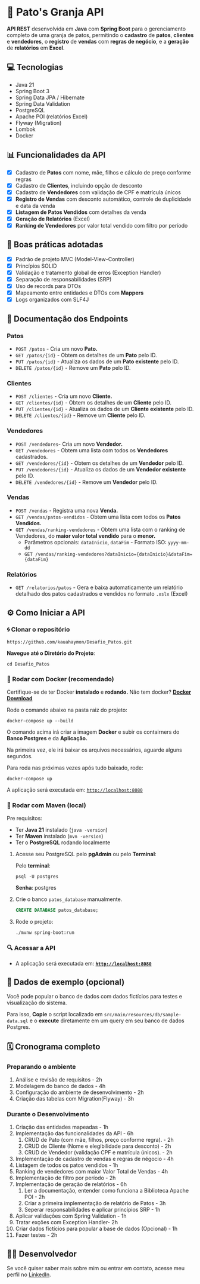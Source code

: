# **🦆 Pato's Granja API**

**API REST** desenvolvida em **Java** com **Spring Boot** para o gerenciamento completo de uma granja de patos, permitindo o **cadastro** de **patos**, **clientes** e **vendedores**, o **registro** de **vendas** com **regras de negócio**, e a **geração** de **relatórios** em **Excel**.

## 💻 Tecnologias

- Java 21
- Spring Boot 3
- Spring Data JPA / Hibernate
- Spring Data Validation
- PostgreSQL
- Apache POI (relatórios Excel)
- Flyway (Migration)
- Lombok
- Docker

## 📊 Funcionalidades da API

- [x]  Cadastro de **Patos** com nome, mãe, filhos e cálculo de preço conforme regras
- [x]  Cadastro de **Clientes**, incluindo opção de desconto
- [x]  Cadastro de **Vendedores** com validação de CPF e matrícula únicos
- [x]  **Registro de Vendas** com desconto automático, controle de duplicidade e data da venda
- [x]  **Listagem de Patos Vendidos** com detalhes da venda
- [x]  **Geração de Relatórios** (Excel)
- [x]  **Ranking de Vendedores** por valor total vendido com filtro por período

## 🧠 Boas práticas adotadas

- [x]  Padrão de projeto MVC (Model-View-Controller)
- [x]  Princípios SOLID
- [x]  Validação e tratamento global de erros (Exception Handler)
- [x]  Separação de responsabilidades (SRP)
- [x]  Uso de records para DTOs
- [x]  Mapeamento entre entidades e DTOs com **Mappers**
- [x]  Logs organizados com SLF4J

## **📜 Documentação dos Endpoints**

### Patos

- `POST /patos` - Cria um novo **Pato.**
- `GET /patos/{id}` - Obtem os detalhes de um **Pato** pelo ID.
- `PUT /patos/{id}` - Atualiza os dados de um **Pato existente** pelo ID.
- `DELETE /patos/{id}` - Remove um **Pato** pelo ID.

### Clientes

- `POST /clientes` - Cria um novo **Cliente.**
- `GET /clientes/{id}` - Obtem os detalhes de um **Cliente** pelo ID.
- `PUT /clientes/{id}` - Atualiza os dados de um **Cliente** **existente** pelo ID.
- `DELETE /clientes/{id}` - Remove um **Cliente** pelo ID.

### Vendedores

- `POST /vendedores`- Cria um novo **Vendedor.**
- `GET /vendedores` - Obtem uma lista com todos os **Vendedores** cadastrados.
- `GET /vendedores/{id}` - Obtem os detalhes de um **Vendedor** pelo ID.
- `PUT /vendedores/{id}` - Atualiza os dados de um **Vendedor existente** pelo ID.
- `DELETE /vendedores/{id}` - Remove um **Vendedor** pelo ID.

### Vendas

- `POST /vendas` - Registra uma nova **Venda.**
- `GET /vendas/patos-vendidos` - Obtem uma lista com todos os **Patos Vendidos.**
- `GET /vendas/ranking-vendedores` - Obtem uma lista com o ranking de Vendedores, do **maior valor total vendido** para o **menor.**
    - Parâmetros opcionais: `dataInicio`, `dataFim` - Formato ISO: `yyyy-mm-dd`
    - `GET /vendas/ranking-vendedores?dataInicio={dataInicio}&dataFim={dataFim}`

### Relatórios

- `GET /relatorios/patos` - Gera e baixa automaticamente um relatório detalhado dos patos cadastrados e vendidos no formato `.xslx` (Excel)

## ⚙ Como Iniciar a API

### **🌀 Clonar o repositório**

```
https://github.com/kauahaymon/Desafio_Patos.git
```

**Navegue até o Diretório do Projeto**:

```
cd Desafio_Patos
```

### **🐳 Rodar com Docker (recomendado)**

Certifique-se de ter Docker **instalado** e **rodando.** Não tem docker? **[Docker Download](https://www.docker.com/products/docker-desktop/)**

Rode o comando abaixo na pasta raiz do projeto:

```
docker-compose up --build
```

O comando acima irá criar a imagem **Docker** e subir os contairners do **Banco Postgres** e da **Aplicação.**

Na primeira vez, ele irá baixar os arquivos necessários, aguarde alguns segundos.

Para roda nas próximas vezes após tudo baixado, rode:

```
docker-compose up
```

A aplicação será executada em: [`http://localhost:8080`](http://localhost:8080)

### **🚀 Rodar com Maven (local)**

Pre requisitos:

- Ter **Java 21** instalado (`java -version`)
- Ter **Maven** instalado (`mvn -version`)
- Ter o **PostgreSQL** rodando localmente
1. Acesse seu PostgreSQL pelo **pgAdmin** ou pelo **Terminal**:

   Pelo **terminal**:

    ```
    psql -U postgres
    ```

   **Senha**: postgres

2. Crie o banco `patos_database` manualmente.

    ```sql
    CREATE DATABASE patos_database;
    ```

3. Rode o projeto:

    ```
    ./mvnw spring-boot:run
    ```


### 🔍 Acessar a API

- A aplicação será executada em: [**`http://localhost:8080`**](http://localhost:8080)

## 🐤 Dados de exemplo (opcional)

Você pode popular o banco de dados com dados fictícios para testes e visualização do sistema.

Para isso, **Copie** o script localizado em `src/main/resources/db/sample-data.sql` e o **execute** diretamente em um query em seu banco de dados Postgres.

## 🗓️ Cronograma completo

### Preparando o ambiente

1. Análise e revisão de requisitos - 2h
2. Modelagem do banco de dados - 4h
3. Configuração do ambiente de desenvolvimento - 2h
4. Criação das tabelas com Migration(Flyway) - 3h

### Durante o Desenvolvimento

1. Criação das entidades mapeadas - 1h
2. Implementação das funcionalidades da API - 6h
    1. CRUD de Pato (com mãe, filhos, preço conforme regra). - 2h
    2. CRUD de Cliente (Nome e elegibilidade para desconto) - 2h
    3. CRUD de Vendedor (validação CPF e matrícula únicos). - 2h
3. Implementação de cadastro de vendas e regras de négocio - 4h
4. Listagem de todos os patos vendidos - 1h
5. Ranking de vendedores com maior Valor Total de Vendas - 4h
6. Implementação de filtro por período - 2h
7. Implementação de geração de relatórios - 6h
    1. Ler a documentação, entender como funciona a Biblioteca Apache POI - 2h
    2. Criar a primeira implementação de relatório de Patos - 3h
    3. Seperar responsabilidades e aplicar princípios SRP - 1h
8. Aplicar validações com Spring Validation - 1h
9. Tratar exções com Exception Handler- 2h
10. Criar dados fictícios para popular a base de dados (Opcional) - 1h
11. Fazer testes - 2h

## 👨‍💻 Desenvolvedor

Se você quiser saber mais sobre mim ou entrar em contato, acesse meu perfil no [LinkedIn](https://www.linkedin.com/in/kauahaymon).